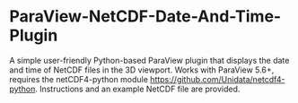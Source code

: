 # ParaView-NetCDF-Date-And-Time-Plugin
A simple user-friendly Python-based ParaView plugin that displays the date and time of NetCDF files in the 3D viewport. Works with ParaView 5.6+, 
requires the netCDF4-python module https://github.com/Unidata/netcdf4-python.
Instructions and an example NetCDF file are provided.
